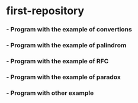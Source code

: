 # first-repository
### - Program with the example of convertions
### - Program with the example of palindrom
### - Program with the example of RFC
### - Program with the example of paradox
### - Program with other example
